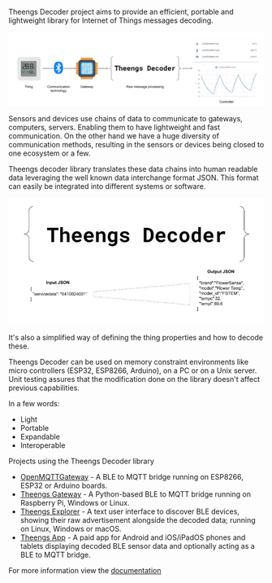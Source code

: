Theengs Decoder project aims to provide an efficient, portable and lightweight library for Internet of Things messages decoding.

![Iot](https://github.com/theengs/decoder/raw/development//docs/img/Theengs_decoder_iot_chain.jpg)

Sensors and devices use chains of data to communicate to gateways, computers, servers. Enabling them to have lightweight and fast communication.
On the other hand we have a huge diversity of communication methods, resulting in the sensors or devices being closed to one ecosystem or a few.

Theengs decoder library translates these data chains into human readable data leveraging the well known data interchange format JSON. This format can easily be integrated into different systems or software.

![Overview](https://github.com/theengs/decoder/raw/development//docs/img/Theengs_decoder.jpg)

It's also a simplified way of defining the thing properties and how to decode these.

Theengs Decoder can be used on memory constraint environments like micro controllers (ESP32, ESP8266, Arduino), on a PC or on a Unix server.
Unit testing assures that the modification done on the library doesn't affect previous capabilities.

In a few words:
* Light
* Portable
* Expandable
* Interoperable

Projects using the Theengs Decoder library
* [OpenMQTTGateway](https://github.com/1technophile/OpenMQTTGateway) - A BLE to MQTT bridge running on ESP8266, ESP32 or Arduino boards.
* [Theengs Gateway](https://github.com/theengs/gateway) - A Python-based BLE to MQTT bridge running on Raspberry Pi, Windows or Linux.
* [Theengs Explorer](https://github.com/theengs/explorer) - A text user interface to discover BLE devices, showing their raw advertisement alongside the decoded data; running on Linux, Windows or macOS.
* [Theengs App](https://github.com/theengs/app) - A paid app for Android and iOS/iPadOS phones and tablets displaying decoded BLE sensor data and optionally acting as a BLE to MQTT bridge.

For more information view the [documentation](https://decoder.theengs.io/)
